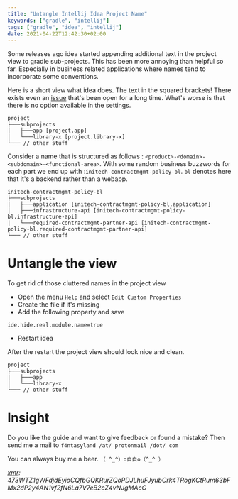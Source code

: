```yaml
---
title: "Untangle Intellij Idea Project Name"
keywords: ["gradle", "intellij"]
tags: ["gradle", "idea", "intellij"]
date: 2021-04-22T12:42:30+02:00
---
```


Some releases ago idea started appending additional text in the project view to gradle sub-projects.
This has been more annoying than helpful so far. Especially in business related applications where
names tend to incorporate some conventions.

Here is a short view what idea does. The text in the squared brackets! There exists even an
[issue][0] that's been open for a long time. What's worse is that there is no option available in
the settings.

```
project
├───subprojects
|   ├───app [project.app]
│   └───library-x [project.library-x]
└─── // other stuff
```

Consider a name that is structured as follows : `<product>-<domain>-<subdomain>-<functional-area>`.
With some random business buzzwords for each part we end up with :`initech-contractmgmt-policy-bl`.
`bl` denotes here that it's a backend rather than a webapp.

```
initech-contractmgmt-policy-bl
├───subprojects
|   ├───application [initech-contractmgmt-policy-bl.application]
│   ├───infrastructure-api [initech-contractmgmt-policy-bl.infrastructure-api]
|   └───required-contractmgmt-partner-api [initech-contractmgmt-policy-bl.required-contractmgmt-partner-api]
└─── // other stuff
```

# Untangle the view

To get rid of those cluttered names in the project view

* Open the menu `Help` and select `Edit Custom Properties`
* Create the file if it's missing
* Add the following property and save

```properties
ide.hide.real.module.name=true
```

* Restart idea

After the restart the project view should look nice and clean.

```
project
├───subprojects
|   ├───app
│   └───library-x
└─── // other stuff
```

# Insight

Do you like the guide and want to give feedback or found a mistake? Then send me a mail
to `f4ntasyland /at/ protonmail /dot/ com`

You can always buy me a beer.
`（ ^_^）o自自o（^_^ ）`

_[xmr][0]:
473WTZ1gWFdjdEyioCQfbGQKRurZQoPDJLhuFJyubCrk4TRogKCtRum63bFMx2dP2y4AN1vf2fN6La7V7eB2cZ4vNJgMAcG_

[0]: https://youtrack.jetbrains.com/issue/IDEA-82965

[1]: https://www.getmonero.org/
